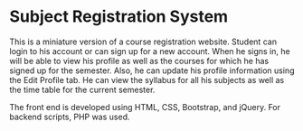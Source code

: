 # Subject Registration System

This is a miniature version of a course registration website. 
Student can login to his account or can sign up for a new account.
When he signs in, he will be able to view his profile as well as the courses for which he has signed up for the semester.
Also, he can update his profile information using the Edit Profile tab.
He can view the syllabus for all his subjects as well as the time table for the current semester.


The front end is developed using HTML, CSS, Bootstrap, and jQuery. For backend scripts, PHP was used.
